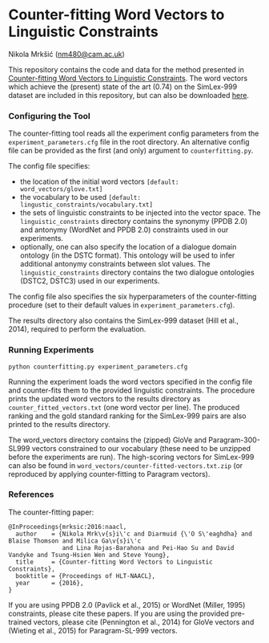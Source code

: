 # Counter-fitting Word Vectors to Linguistic Constraints
Nikola Mrkšić (nm480@cam.ac.uk)

This repository contains the code and data for the method presented in [Counter-fitting Word Vectors to Linguistic Constraints](https://arxiv.org/pdf/1603.00892.pdf). The word vectors which achieve the (present) state of the art (0.74) on the SimLex-999 dataset are included in this repository, but can also be downloaded [here](http://mi.eng.cam.ac.uk/~nm480/counter-fitted-vectors.txt.zip).


### Configuring the Tool

The counter-fitting tool reads all the experiment config parameters from the ```experiment_parameters.cfg``` file in the root directory. An alternative config file can be provided as the first (and only) argument to ```counterfitting.py```. 

The config file specifies:
* the location of the initial word vectors ```[default: word_vectors/glove.txt]```
* the vocabulary to be used ```[default: lingustic_constraints/vocabulary.txt]``` 
* the sets of linguistic constraints to be injected into the vector space. The ```linguistic_constraints``` directory contains the synonymy (PPDB 2.0) and antonymy (WordNet and PPDB 2.0) constraints used in our experiments. 
* optionally, one can also specify the location of a dialogue domain ontology (in the DSTC format). This ontology will be used to infer additional antonymy constraints between slot values. The ```linguistic_constraints``` directory contains the two dialogue ontologies (DSTC2, DSTC3) used in our experiments. 

The config file also specifies the six hyperparameters of the counter-fitting procedure (set to their default values in ```experiment_parameters.cfg```). 

The results directory also contains the SimLex-999 dataset (Hill et al., 2014), required to perform the evaluation. 


### Running Experiments

```python counterfitting.py experiment_parameters.cfg```

Running the experiment loads the word vectors specified in the config file and counter-fits them to the provided linguistic constraints. The procedure prints the updated word vectors to the results directory as ```counter_fitted_vectors.txt``` (one word vector per line). The produced ranking and the gold standard ranking for the SimLex-999 pairs are also printed to the results directory. 

The word_vectors directory contains the (zipped) GloVe and Paragram-300-SL999 vectors constrained to our vocabulary (these need to be unzipped before the experiments are run). The high-scoring vectors for SimLex-999 can also be found in ```word_vectors/counter-fitted-vectors.txt.zip``` (or reproduced by applying counter-fitting to Paragram vectors).


### References

The counter-fitting paper:
```
@InProceedings{mrksic:2016:naacl,
  author    = {Nikola Mrk\v{s}i\'c and Diarmuid {\'O S\'eaghdha} and Blaise Thomson and Milica Ga\v{s}i\'c 
  			   and Lina Rojas-Barahona and Pei-Hao Su and David Vandyke and Tsung-Hsien Wen and Steve Young},
  title     = {Counter-fitting Word Vectors to Linguistic Constraints},
  booktitle = {Proceedings of HLT-NAACL},
  year      = {2016},
}
```

If you are using PPDB 2.0 (Pavlick et al., 2015) or WordNet (Miller, 1995) constraints, please cite these papers. If you are using the provided pre-trained vectors, please cite (Pennington et al., 2014) for GloVe vectors and (Wieting et al., 2015) for Paragram-SL-999 vectors. 
